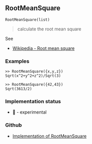 ## RootMeanSquare

```
RootMeanSquare(list)
```

> calculate the root mean square
 
See
* [Wikipedia - Root mean square](https://en.wikipedia.org/wiki/Root_mean_square)

### Examples

```
>> RootMeanSquare({x,y,z})
Sqrt(x^2+y^2+z^2)/Sqrt(3)
 
>> RootMeanSquare({42,43})
Sqrt(3613/2)
```

### Implementation status

* &#x1F9EA; - experimental

### Github

* [Implementation of RootMeanSquare](https://github.com/axkr/symja_android_library/blob/master/symja_android_library/matheclipse-core/src/main/java/org/matheclipse/core/builtin/StatisticsFunctions.java#L7101) 
